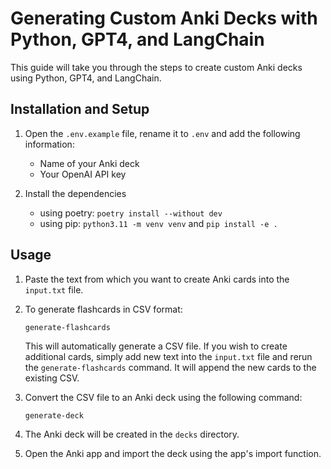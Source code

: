 # Generating Custom Anki Decks with Python, GPT4, and LangChain

This guide will take you through the steps to create custom Anki decks using Python, GPT4, and LangChain.

## Installation and Setup

1. Open the `.env.example` file, rename it to `.env` and add the following information:
   - Name of your Anki deck
   - Your OpenAI API key

2. Install the dependencies
   - using poetry: `poetry install --without dev`
   - using pip: `python3.11 -m venv venv` and `pip install -e .`


## Usage


1. Paste the text from which you want to create Anki cards into the `input.txt` file.

2. To generate flashcards in CSV format:
   ```shell
   generate-flashcards
   ```
   This will automatically generate a CSV file. If you wish to create additional cards, simply add new text into the `input.txt` file and rerun the `generate-flashcards` command. It will append the new cards to the existing CSV.

3. Convert the CSV file to an Anki deck using the following command:
   ```shell
   generate-deck
   ```

4. The Anki deck will be created in the `decks` directory. 

5. Open the Anki app and import the deck using the app's import function.